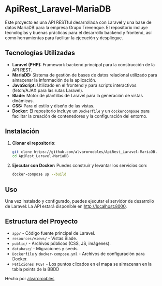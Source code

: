 # ApiRest_Laravel-MariaDB

Este proyecto es una API RESTful desarrollada con Laravel y una base de datos MariaDB para la empresa Grupo Trevenque. El repositorio incluye tecnologías y buenas prácticas para el desarrollo backend y frontend, así como herramientas para facilitar la ejecución y despliegue.

## Tecnologías Utilizadas

- **Laravel (PHP):** Framework backend principal para la construcción de la API REST.
- **MariaDB:** Sistema de gestión de bases de datos relacional utilizado para almacenar la información de la aplicación.
- **JavaScript:** Utilizado en el frontend y para scripts interactivos (fetch/AJAX para las rutas Laravel).
- **Blade:** Motor de plantillas de Laravel para la generación de vistas dinámicas.
- **CSS:** Para el estilo y diseño de las vistas.
- **Docker:** El repositorio incluye un `Dockerfile` y un `dockercompose` para facilitar la creación de contenedores y la configuración del entorno.

## Instalación

1. **Clonar el repositorio:**
   ```bash
   git clone https://github.com/alvaroroobles/ApiRest_Laravel-MariaDB.git
   cd ApiRest_Laravel-MariaDB
   ```
2. **Ejecutar con Docker:**
   Puedes construir y levantar los servicios con:
   ```bash
   docker-compose up --build
   ```

## Uso

Una vez instalado y configurado, puedes ejecutar el servidor de desarrollo de Laravel:
La API estará disponible en [http://localhost:8000](http://localhost:8000).

## Estructura del Proyecto

- `app/` - Código fuente principal de Laravel.
- `resources/views/` - Vistas Blade.
- `public/` - Archivos públicos (CSS, JS, imágenes).
- `database/` - Migraciones y seeds.
- `Dockerfile` y `docker-compose.yml` - Archivos de configuración para Docker.
- `Peticiones POST` - Los puntos clicados en el mapa se almacenan en la tabla points de la BBDD

Hecho por [alvaroroobles](https://github.com/alvaroroobles)
